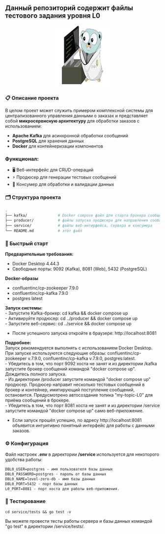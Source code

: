 ## Данный репозиторий содержит файлы тестового задания уровня L0  

<p align="center">
    <img src="GopherDoctor.png" alt="Гофер" width="200" height="200">
</p>

### 📋 Описание проекта  

В целом проект может служить примером комплексной системы для централизованного управления данными о заказах и представляет собой **микросервисную архитектуру** для обработки заказов с использованием:
- **Apache Kafka** для асинхронной обработки сообщений
- **PostgreSQL** для хранения данных
- **Docker** для контейнеризации компонентов

### Функционал:
- 🖥️ Веб-интерфейс для CRUD-операций
- ⚡ Продюсер для генерации тестовых сообщений
- 🔄 Консумер для обработки и валидации данных

### 🗂️ Структура проекта  

```bash
.
├── kafka/              # Docker compose файл для старта брокера сообщений
├── producer/           # файлы запуска продюсера для направления сообщений брокеру сообщений
├── service/            # файлы веб-интерфейса, сервера и консумера
└── README.md           # этот файл
```

### 🚀 Быстрый старт

**Предварительные требования:**
- Docker Desktop 4.44.3
- Свободные порты: 9092 (Kafka), 8081 (Web), 5432 (PostgreSQL)

**Docker-образы**
- confluentinc/cp-zookeeper 7.9.0  
- confluentinc/cp-kafka 7.9.0  
- postgres latest  

**Запуск системы:**  
    - Запустите Kafka-брокер:    cd kafka && docker compose up  
    - Активируйте продюсер:    cd ../producer && docker compose up  
    - Запустите веб-сервис:    cd ../service && docker compose up  
  - После успешного запуска откройте в браузере: http://localhost:8081  

**Подробнее:**  
Запуск рекомендуется выполнять с использованием Docker Desktop.  
При запуске используются следующие образы: confluentinc/cp-zookeeper v.7.9.0, confluentinc/cp-kafka v.7.9.0, postgres:latest.  
    - Убедитесь в том, что порт 9092 хоста не занят и из директории /kafka запустите брокер сообщений командой "docker compose up". Дождитесь полного запуска.  
    - Из директории /producer запустите командой "docker compose up" продюсер. Продюсер направит несколько тестовых сообщений в брокер и контейнер, имитирующий поступление сообщений, остановится. Предусмотрено автосоздание топика "my-topic-L0" для приёма сообщений в брокере.  
    - Убедитесь в том, что порт 8081 хоста не занят и из директории /service запустите командой "docker compose up" само веб-приложение.  

- Если запуск прошёл успешно, по адресу http://localhost:8081 объявится интуитивно понятный интерфейс для работы с данными заказов.  

### ⚙️ Конфигурация

Файл настроек **.env** в директории **/service** используется для некоторого удобства работы:

    DBL0_USER=postgres - имя пользователя базы данных 
    DBL0_PASSWORD=postgres - пароль от базы данных 
    DBL0_NAME=level-zero-db - имя базы данных  
    DBL0_PORT=5432 - порт базы данных  
    L0_PORT=8081 - порт хоста для работы веб-приложения.  

### 🧪 Тестирование

    cd service/tests && go test -v

Вы можете провести тесты работы сервера и базы данных командой "go test" в директории /service/tests/.  